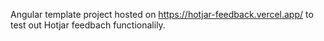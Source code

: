 Angular template project hosted on https://hotjar-feedback.vercel.app/ to test out Hotjar feedbach functionalily.
